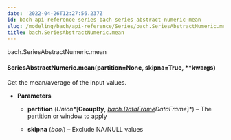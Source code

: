 ```yaml
---
date: '2022-04-26T12:27:56.237Z'
id: bach-api-reference-series-bach-series-abstract-numeric-mean
slug: /modeling/bach/api-reference/Series/bach.SeriesAbstractNumeric.mean/
title: bach.SeriesAbstractNumeric.mean
---
```


bach.SeriesAbstractNumeric.mean


#### SeriesAbstractNumeric.mean(partition=None, skipna=True, \*\*kwargs)
Get the mean/average of the input values.


* **Parameters**

    
    * **partition** (*Union**[**GroupBy**, *[bach.DataFrame](#bach.DataFrame)*DataFrame**]*) – The partition or window to apply


    * **skipna** (*bool*) – Exclude NA/NULL values


<!-- !! processed by numpydoc !! -->

